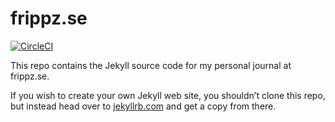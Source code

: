 # frippz.se

[![CircleCI](https://circleci.com/gh/frippz/frippz.se.svg?style=svg)](https://circleci.com/gh/frippz/frippz.se)

This repo contains the Jekyll source code for my personal journal at frippz.se.

If you wish to create your own Jekyll web site, you shouldn’t clone this repo, but instead head over to [jekyllrb.com](http://jekyllrb.com) and get a copy from there.

